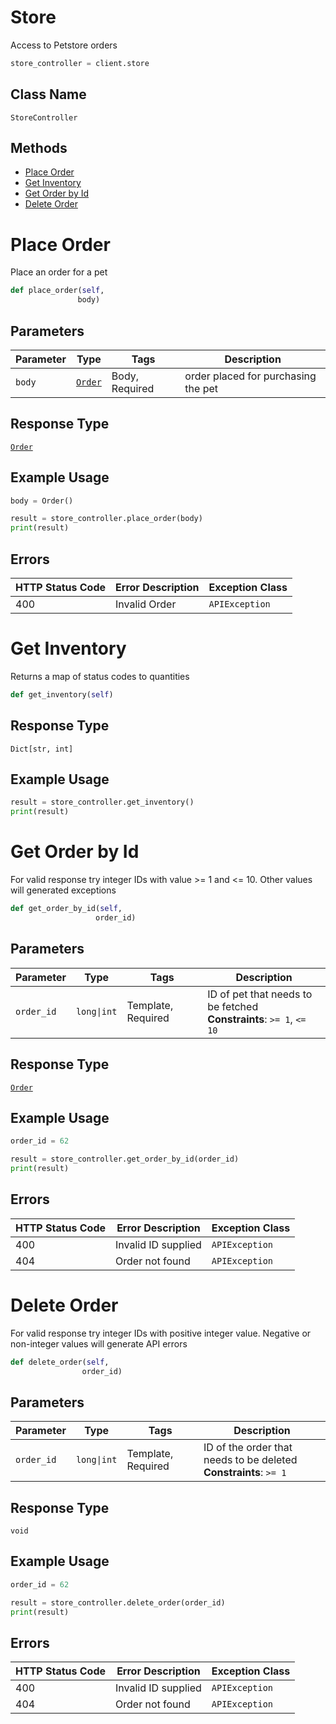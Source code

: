 # Store

Access to Petstore orders

```python
store_controller = client.store
```

## Class Name

`StoreController`

## Methods

* [Place Order](../../doc/controllers/store.md#place-order)
* [Get Inventory](../../doc/controllers/store.md#get-inventory)
* [Get Order by Id](../../doc/controllers/store.md#get-order-by-id)
* [Delete Order](../../doc/controllers/store.md#delete-order)


# Place Order

Place an order for a pet

```python
def place_order(self,
               body)
```

## Parameters

| Parameter | Type | Tags | Description |
|  --- | --- | --- | --- |
| `body` | [`Order`](../../doc/models/order.md) | Body, Required | order placed for purchasing the pet |

## Response Type

[`Order`](../../doc/models/order.md)

## Example Usage

```python
body = Order()

result = store_controller.place_order(body)
print(result)
```

## Errors

| HTTP Status Code | Error Description | Exception Class |
|  --- | --- | --- |
| 400 | Invalid Order | `APIException` |


# Get Inventory

Returns a map of status codes to quantities

```python
def get_inventory(self)
```

## Response Type

`Dict[str, int]`

## Example Usage

```python
result = store_controller.get_inventory()
print(result)
```


# Get Order by Id

For valid response try integer IDs with value >= 1 and <= 10. Other values will generated exceptions

```python
def get_order_by_id(self,
                   order_id)
```

## Parameters

| Parameter | Type | Tags | Description |
|  --- | --- | --- | --- |
| `order_id` | `long\|int` | Template, Required | ID of pet that needs to be fetched<br>**Constraints**: `>= 1`, `<= 10` |

## Response Type

[`Order`](../../doc/models/order.md)

## Example Usage

```python
order_id = 62

result = store_controller.get_order_by_id(order_id)
print(result)
```

## Errors

| HTTP Status Code | Error Description | Exception Class |
|  --- | --- | --- |
| 400 | Invalid ID supplied | `APIException` |
| 404 | Order not found | `APIException` |


# Delete Order

For valid response try integer IDs with positive integer value. Negative or non-integer values will generate API errors

```python
def delete_order(self,
                order_id)
```

## Parameters

| Parameter | Type | Tags | Description |
|  --- | --- | --- | --- |
| `order_id` | `long\|int` | Template, Required | ID of the order that needs to be deleted<br>**Constraints**: `>= 1` |

## Response Type

`void`

## Example Usage

```python
order_id = 62

result = store_controller.delete_order(order_id)
print(result)
```

## Errors

| HTTP Status Code | Error Description | Exception Class |
|  --- | --- | --- |
| 400 | Invalid ID supplied | `APIException` |
| 404 | Order not found | `APIException` |

